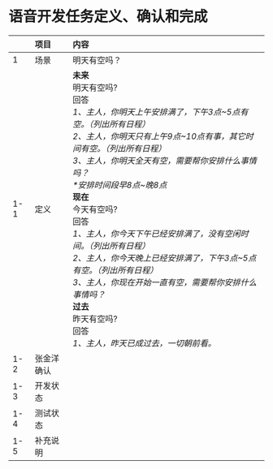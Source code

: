 # 语音开发任务定义、确认和完成

|   | 项目 | 内容 |
|---|:-----|:---|
|1|场景|明天有空吗？|
|1-1|定义| __未来__<br/>明天有空吗?<br/>回答<br/>*1、主人，你明天上午安排满了，下午3点\~5点有空。（列出所有日程）<br/>2、主人，你明天只有上午9点\~10点有事，其它时间有空。（列出所有日程）<br/>3、主人，你明天全天有空，需要帮你安排什么事情吗？<br/>\*安排时间段早8点\~晚8点*<br/> __现在__<br/>今天有空吗?<br/>回答<br/> *1、主人，你今天下午已经安排满了，没有空闲时间。（列出所有日程）<br/>2、主人，你今天晚上已经安排满了，下午3点~5点有空。（列出所有日程）<br/>3、主人，你现在开始一直有空，需要帮你安排什么事情吗？* <br/> __过去__<br/>昨天有空吗?<br/>回答<br/>*1、主人，昨天已成过去，一切朝前看。* |
|1-2|张金洋确认||
|1-3|开发状态||
|1-4|测试状态||
|1-5|补充说明||
